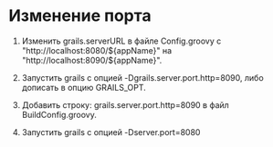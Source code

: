 # Изменение порта

1. Изменить grails.serverURL в файле Config.groovy 
с "http://localhost:8080/${appName}"
на "http://localhost:8090/${appName}".

1. Запустить grails с опцией -Dgrails.server.port.http=8090, либо дописать в
опцию GRAILS_OPT.

1. Добавить строку:
grails.server.port.http=8090 в файл BuildConfig.groovy.

1. Запустить grails с опцией -Dserver.port=8080
